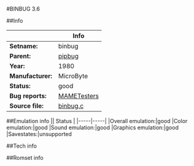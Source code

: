 #BINBUG 3.6

##Info

||Info|
|-----|-----|
|**Setname:**|binbug
|**Parent:**|[pipbug](pipbug.md)
|**Year:**|1980
|**Manufacturer:**|MicroByte
|**Status:**|good
|**Bug reports:**|[MAMETesters](http://mametesters.org/view_all_set.php?type=1&temporary=y&search=binbug.c)
|**Source file:**|[binbug.c](https://github.com/mamedev/mame/blob/master/src/mess/drivers/binbug.c)

##Emulation info
|| Status |
|-----|-----|
|Overall emulation:|good
|Color emulation:|good
|Sound emulation:|good
|Graphics emulation:|good
|Savestates:|unsupported

##Tech info

##Romset info

<!--- START OF EDITED COMMENT DO NOT TOUCH TEXT ABOVE-->
